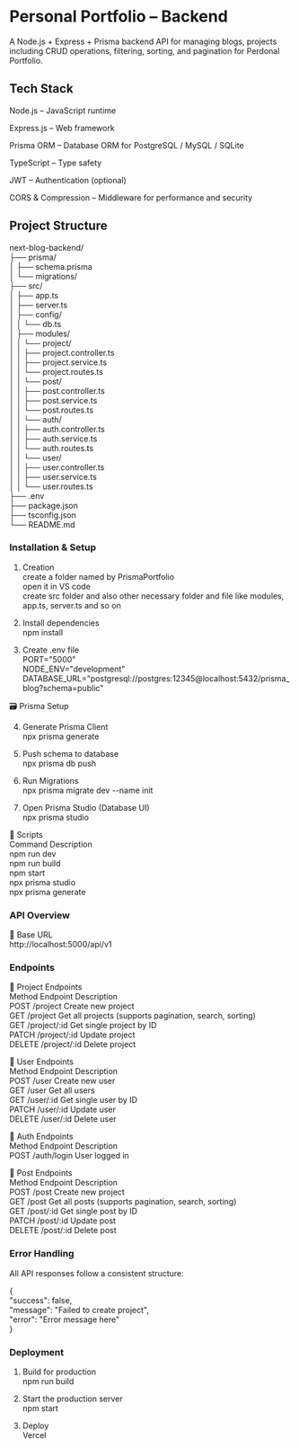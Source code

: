 # Personal Portfolio – Backend

A Node.js + Express + Prisma backend API for managing blogs, projects including CRUD operations, filtering, sorting, and pagination for Perdonal Portfolio.

## Tech Stack

Node.js – JavaScript runtime

Express.js – Web framework

Prisma ORM – Database ORM for PostgreSQL / MySQL / SQLite

TypeScript – Type safety

JWT – Authentication (optional)

CORS & Compression – Middleware for performance and security

## Project Structure
next-blog-backend/  
├── prisma/  
│   ├── schema.prisma  
│   └── migrations/  
├── src/  
│   ├── app.ts  
│   ├── server.ts  
│   ├── config/  
│   │   └── db.ts  
│   ├── modules/  
│   │   └── project/  
│   │       ├── project.controller.ts  
│   │       ├── project.service.ts  
│   │       └── project.routes.ts  
│   │   └── post/  
│   │       ├── post.controller.ts  
│   │       ├── post.service.ts  
│   │       └── post.routes.ts  
│   │   └── auth/  
│   │       ├── auth.controller.ts  
│   │       ├── auth.service.ts  
│   │       └── auth.routes.ts  
│   │   └── user/  
│   │       ├── user.controller.ts  
│   │       ├── user.service.ts  
│   │       └── user.routes.ts  
├── .env  
├── package.json  
├── tsconfig.json  
└── README.md  

### Installation & Setup  
1. Creation  
create a folder named by PrismaPortfolio    
open it in VS code  
create src folder and also other necessary folder and file like modules, app.ts, server.ts and so on  

2. Install dependencies  
npm install  

3. Create .env file  
PORT="5000"  
NODE_ENV="development"  
DATABASE_URL="postgresql://postgres:12345@localhost:5432/prisma_blog?schema=public"    

🗃️ Prisma Setup  

4. Generate Prisma Client  
npx prisma generate  

5. Push schema to database  
npx prisma db push  

6. Run Migrations  
npx prisma migrate dev --name init  

7. Open Prisma Studio (Database UI)  
npx prisma studio  

🧩 Scripts  
Command	Description    
npm run dev     	
npm run build    	
npm start    	
npx prisma studio    	
npx prisma generate    	
### API Overview  
🔹 Base URL  
http://localhost:5000/api/v1  

### Endpoints  
🔹 Project Endpoints  
Method	Endpoint	    Description  
POST	/project	    Create new project  
GET	    /project	    Get all projects (supports pagination, search, sorting)  
GET	    /project/:id	Get single project by ID  
PATCH	/project/:id	Update project  
DELETE	/project/:id	Delete project  

🔹 User Endpoints  
Method	Endpoint	Description  
POST	/user	    Create new user  
GET	    /user	    Get all users  
GET	    /user/:id	Get single user by ID  
PATCH	/user/:id	Update user  
DELETE	/user/:id	Delete user  

🔹 Auth Endpoints  
Method	Endpoint	Description  
POST	/auth/login	User logged in  

🔹 Post Endpoints  
Method	Endpoint	Description  
POST	/post	    Create new project  
GET	    /post	    Get all posts (supports pagination, search, sorting)  
GET	    /post/:id	Get single post by ID  
PATCH	/post/:id	Update post  
DELETE	/post/:id	Delete post  


### Error Handling  

All API responses follow a consistent structure:  

{  
  "success": false,  
  "message": "Failed to create project",  
  "error": "Error message here"  
}  

### Deployment  
1. Build for production  
    npm run build  

2. Start the production server  
    npm start  

3. Deploy  
    Vercel   